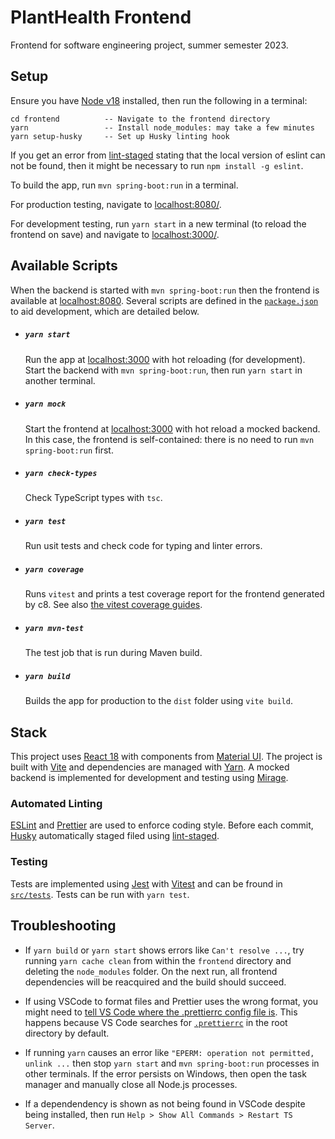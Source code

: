 # PlantHealth Frontend

Frontend for software engineering project, summer semester 2023.

## Setup

Ensure you have [Node v18](https://nodejs.org/en/download/) installed, then run the following in a terminal:

```
cd frontend          -- Navigate to the frontend directory
yarn                 -- Install node_modules: may take a few minutes
yarn setup-husky     -- Set up Husky linting hook
```

If you get an error from [lint-staged](https://github.com/okonet/lint-staged) stating that the local version of eslint can not be found, then it might be necessary to run `npm install -g eslint`.

To build the app, run `mvn spring-boot:run` in a terminal.

For production testing, navigate to [localhost:8080/](http://localhost:8080/).

For development testing, run `yarn start` in a new terminal (to reload the frontend on save) and navigate to [localhost:3000/](http://localhost:3000/).

## Available Scripts

When the backend is started with `mvn spring-boot:run` then the frontend is available at [localhost:8080](http://localhost:8080). Several scripts are defined in the [`package.json`](package.json) to aid development, which are detailed below.

- ##### `yarn start`

  Run the app at [localhost:3000](http://localhost:3000) with hot reloading (for development). Start the backend with `mvn spring-boot:run`, then run `yarn start` in another terminal.

- ##### `yarn mock`

  Start the frontend at [localhost:3000](http://localhost:3000) with hot reload a mocked backend. In this case, the frontend is self-contained: there is no need to run `mvn spring-boot:run` first.

- ##### `yarn check-types`

  Check TypeScript types with `tsc`.

- ##### `yarn test`

  Run usit tests and check code for typing and linter errors.

- ##### `yarn coverage`

  Runs `vitest` and prints a test coverage report for the frontend generated by c8. See also [the vitest coverage guides](https://vitest.dev/guide/coverage.html).

- ##### `yarn mvn-test`

  The test job that is run during Maven build.

- ##### `yarn build`
  Builds the app for production to the `dist` folder using `vite build`.

## Stack

This project uses [React 18](https://react.dev/) with components from [Material UI](https://mui.com/material-ui/getting-started/overview/). The project is built with [Vite](https://vitejs.dev/) and dependencies are managed with [Yarn](https://yarnpkg.com/). A mocked backend is implemented for development and testing using [Mirage](https://miragejs.com/).

### Automated Linting

[ESLint](https://eslint.org/docs/latest/) and [Prettier](https://prettier.io/docs/en/index.html) are used to enforce coding style. Before each commit, [Husky](https://typicode.github.io/husky/#/) automatically staged filed using [lint-staged](https://github.com/okonet/lint-staged).

### Testing

Tests are implemented using [Jest](https://jestjs.io/docs/tutorial-react) with [Vitest](https://vitest.dev/) and can be fround in [`src/tests`](src/tests). Tests can be run with `yarn test`.

## Troubleshooting

- If `yarn build` or `yarn start` shows errors like `Can't resolve ...`, try running `yarn cache clean` from within the `frontend` directory and deleting the `node_modules` folder. On the next run, all frontend dependencies will be reacquired and the build should succeed.

- If using VSCode to format files and Prettier uses the wrong format, you might need to [tell VS Code where the .prettierrc config file is](https://marketplace.visualstudio.com/items?itemName=esbenp.prettier-vscode#configuring-default-options). This happens because VS Code searches for [`.prettierrc`](config/.prettierrc) in the root directory by default.

- If running `yarn` causes an error like `"EPERM: operation not permitted, unlink ...` then stop `yarn start` and `mvn spring-boot:run` processes in other terminals. If the error persists on Windows, then open the task manager and manually close all Node.js processes.

- If a dependendency is shown as not being found in VSCode despite being installed, then run `Help > Show All Commands > Restart TS Server`.
